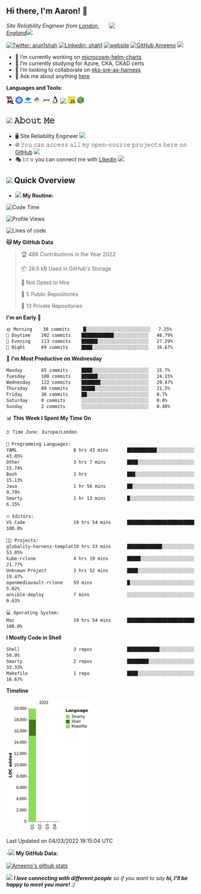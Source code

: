 <h2> Hi there, I'm Aaron!  👋 </h2>
<img align='right' src="https://media.giphy.com/media/M9gbBd9nbDrOTu1Mqx/giphy.gif" width="230">

<p><em>Site Reliability Engineer from <a href="http://london.gov.uk">London, England</a><img src="https://media.giphy.com/media/fYSnHlufseco8Fh93Z/giphy.gif" width="30"></br>
</em></p>


[![Twitter: arun1shah](https://img.shields.io/twitter/follow/Arun1Shah?style=social)](https://twitter.com/arun1shah)
[![Linkedin: shah1](https://img.shields.io/badge/-shah1-blue?style=flat-square&logo=Linkedin&logoColor=white&link=https://www.linkedin.com/in/shah1/)](https://www.linkedin.com/in/shah1/)
[![website](https://img.shields.io/badge/Website-46a2f1.svg?&style=flat-square&logo=Google-Chrome&logoColor=white&link=https://www.ashah.uk/)](https://www.ashah.uk/)
[![GitHub Ameeno](https://img.shields.io/github/followers/ameeno?label=follow&style=social)](https://github.com/ameeno)
![](https://visitor-badge.glitch.me/badge?page_id=ameeno.ameeno)


- 🔭 I’m currently working on [microcosm-helm-charts](https://github.com/ameeno-globality/helm-charts)
- 🌱 I’m currently studying for Azure, CKA, CKAD certs
- 👯 I’m looking to collaborate on [eks-sre-as-harness](https://github.com/ameeno-globality/eks-sre-as-harness)
- 💬 Ask me about anything [here](https://github.com/ameeno-globality/ameeno-globality/issues)

**Languages and Tools:**  

<code><img height="20" src="https://raw.githubusercontent.com/github/explore/80688e429a7d4ef2fca1e82350fe8e3517d3494d/topics/yaml/yaml.png"></code>
<code><img height="20" src="https://raw.githubusercontent.com/github/explore/80688e429a7d4ef2fca1e82350fe8e3517d3494d/topics/kubernetes/kubernetes.png"></code>
<code><img height="20" src="https://raw.githubusercontent.com/github/explore/5c058a388828bb5fde0bcafd4bc867b5bb3f26f3/topics/docker/docker.png"></code>
<code><img height="20" src="https://raw.githubusercontent.com/github/explore/80688e429a7d4ef2fca1e82350fe8e3517d3494d/topics/python/python.png"></code>
<code><img height="20" src="https://raw.githubusercontent.com/github/explore/80688e429a7d4ef2fca1e82350fe8e3517d3494d/topics/bash/bash.png"></code>
<code><img height="20" src="https://raw.githubusercontent.com/github/explore/80688e429a7d4ef2fca1e82350fe8e3517d3494d/topics/linux/linux.png"></code>
<code><img height="20" src="https://raw.githubusercontent.com/github/explore/80688e429a7d4ef2fca1e82350fe8e3517d3494d/topics/helm/helm.png"></code>
<code><img height="20" src="https://raw.githubusercontent.com/github/explore/80688e429a7d4ef2fca1e82350fe8e3517d3494d/topics/javascript/javascript.png"></code>
<code><img height="20" src="https://raw.githubusercontent.com/github/explore/80688e429a7d4ef2fca1e82350fe8e3517d3494d/topics/nodejs/nodejs.png"></code>  


## <img src="https://media.giphy.com/media/VgCDAzcKvsR6OM0uWg/giphy.gif" width="50"> 𝙰𝚋𝚘𝚞𝚝 𝙼𝚎
- 🖥 Site Reliability Engineer <img src="https://media.giphy.com/media/WUlplcMpOCEmTGBtBW/giphy.gif" width="30">
- 🌐 𝚈𝚘𝚞 𝚌𝚊𝚗 𝚊𝚌𝚌𝚎𝚜𝚜 𝚊𝚕𝚕 𝚖𝚢 𝚘𝚙𝚎𝚗-𝚜𝚘𝚞𝚛𝚌𝚎 𝚙𝚛𝚘𝚓𝚎𝚌𝚝𝚜 𝚑𝚎𝚛𝚎 𝚘𝚗 [GitHub](https://github.com/Ameeno) <img src="https://media.giphy.com/media/Y01wot3Bt9Bpdz8xvs/giphy.gif" width="30">
- 🎭 𝚋𝚝𝚠 you can connect me with [Likedin](https://www.linkedin.com/in/shah1/) <img src="https://media.giphy.com/media/HQTYdpx1yhxWpugAi2/giphy.gif" width="30">



## <img src="https://media.giphy.com/media/LPfvhoIwJj0u239wI9/giphy.gif" width="50"> Quick Overview


- <img src="https://media.giphy.com/media/gCWkRsa39liKgD0GLW/giphy.gif" width="50"> **My Routine:** 


<!--START_SECTION:waka-->
![Code Time](http://img.shields.io/badge/Code%20Time-709%20hrs%2024%20mins-blue)

![Profile Views](http://img.shields.io/badge/Profile%20Views-0-blue)

![Lines of code](https://img.shields.io/badge/From%20Hello%20World%20I%27ve%20Written-20%20Thousand%20lines%20of%20code-blue)

**🐱 My GitHub Data** 

> 🏆 486 Contributions in the Year 2022
 > 
> 📦 26.5 kB Used in GitHub's Storage 
 > 
> 🚫 Not Opted to Hire
 > 
> 📜 5 Public Repositories 
 > 
> 🔑 13 Private Repositories  
 > 
**I'm an Early 🐤** 

```text
🌞 Morning    30 commits     █░░░░░░░░░░░░░░░░░░░░░░░░   7.25% 
🌆 Daytime    202 commits    ████████████░░░░░░░░░░░░░   48.79% 
🌃 Evening    113 commits    ██████░░░░░░░░░░░░░░░░░░░   27.29% 
🌙 Night      69 commits     ████░░░░░░░░░░░░░░░░░░░░░   16.67%

```
📅 **I'm Most Productive on Wednesday** 

```text
Monday       65 commits     ████░░░░░░░░░░░░░░░░░░░░░   15.7% 
Tuesday      100 commits    ██████░░░░░░░░░░░░░░░░░░░   24.15% 
Wednesday    122 commits    ███████░░░░░░░░░░░░░░░░░░   29.47% 
Thursday     89 commits     █████░░░░░░░░░░░░░░░░░░░░   21.5% 
Friday       36 commits     ██░░░░░░░░░░░░░░░░░░░░░░░   8.7% 
Saturday     0 commits      ░░░░░░░░░░░░░░░░░░░░░░░░░   0.0% 
Sunday       2 commits      ░░░░░░░░░░░░░░░░░░░░░░░░░   0.48%

```


📊 **This Week I Spent My Time On** 

```text
⌚︎ Time Zone: Europe/London

💬 Programming Languages: 
YAML                     8 hrs 43 mins       ███████████░░░░░░░░░░░░░░   43.85% 
Other                    3 hrs 7 mins        ████░░░░░░░░░░░░░░░░░░░░░   15.74% 
Bash                     3 hrs               ███░░░░░░░░░░░░░░░░░░░░░░   15.13% 
Java                     1 hr 56 mins        ██░░░░░░░░░░░░░░░░░░░░░░░   9.79% 
Smarty                   1 hr 13 mins        █░░░░░░░░░░░░░░░░░░░░░░░░   6.15%

🔥 Editors: 
VS Code                  19 hrs 54 mins      █████████████████████████   100.0%

🐱‍💻 Projects: 
globality-harness-templat10 hrs 33 mins      █████████████░░░░░░░░░░░░   53.05% 
kube-rclone              4 hrs 19 mins       █████░░░░░░░░░░░░░░░░░░░░   21.77% 
Unknown Project          3 hrs 52 mins       ████░░░░░░░░░░░░░░░░░░░░░   19.47% 
openmediavault-rclone    59 mins             █░░░░░░░░░░░░░░░░░░░░░░░░   5.02% 
ansible-deploy           7 mins              ░░░░░░░░░░░░░░░░░░░░░░░░░   0.63%

💻 Operating System: 
Mac                      19 hrs 54 mins      █████████████████████████   100.0%

```

**I Mostly Code in Shell** 

```text
Shell                    3 repos             ████████████░░░░░░░░░░░░░   50.0% 
Smarty                   2 repos             ████████░░░░░░░░░░░░░░░░░   33.33% 
Makefile                 1 repo              ████░░░░░░░░░░░░░░░░░░░░░   16.67%

```


**Timeline**

![Chart not found](https://raw.githubusercontent.com/ameeno-globality/ameeno-globality/master/charts/bar_graph.png) 


 Last Updated on 04/03/2022 19:15:04 UTC
<!--END_SECTION:waka-->




-**<img src="https://media.giphy.com/media/jUQHpQ3UjFBfRlQekP/giphy.gif" width="50"> My GitHub Data:** 
<p align=""> 


<a href="#">
  <img align="center" src="https://github-readme-stats-nine-phi-24.vercel.app/api?username=ameeno-globality&show_icons=true&include_all_commits=true&theme=material-palenight&count_private=true&custom_title=In%20the%20last%2012%20months&hide=prs" alt="Ameeno's github stats" />
</a>
 
 
 <img src="https://media.giphy.com/media/LnQjpWaON8nhr21vNW/giphy.gif" width="60"> <em><b>I love connecting with different people</b> so if you want to say <b>hi, I'll be happy to meet you more!</b> :)</em>


<!---
Hey Visitor , Thanks for downloading my readme.md , 
If you like my work , please give a shout out 🥺👉👈
Edit the necessary fields and enjoy!
Happy Customisation!!!
--->

